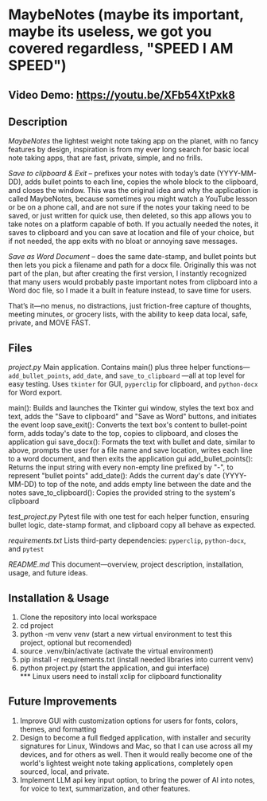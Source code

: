# MaybeNotes (maybe its important, maybe its useless, we got you covered regardless, "SPEED I AM SPEED")

## Video Demo:  https://youtu.be/XFb54XtPxk8


## Description

*MaybeNotes* the lightest weight note taking app on the planet, with no fancy features by design, inspiration is from my ever long search for basic local note taking apps, that are fast, private, simple, and no frills. 

*Save to clipboard & Exit* – prefixes your notes with today’s date (YYYY-MM-DD), adds bullet points to each line, copies the whole block to the clipboard, and closes the window. This was the original idea and why the application is called MaybeNotes, because sometimes you might watch a YouTube lesson or be on a phone call, and are not sure if the notes your taking need to be saved, or just written for quick use, then deleted, so this app allows you to take notes on a platform capable of both. If you actually needed the notes, it saves to clipboard and you can save at location and file of your choice, but if not needed, the app exits with no bloat or annoying save messages.

*Save as Word Document* – does the same date-stamp, and bullet points but then lets you pick a filename and path for a docx file. Originally this was not part of the plan, but after creating the first version, I instantly recognized that many users would probably paste important notes from clipboard into a Word doc file, so I made it a built in feature instead, to save time for users.

That’s it—no menus, no distractions, just friction-free capture of thoughts, meeting minutes, or grocery lists, with the ability to keep data local, safe, private, and MOVE FAST.

## Files

*project.py* Main application. Contains main() plus three helper functions— `add_bullet_points`, `add_date`, and `save_to_clipboard` —all at top level for easy testing. Uses `tkinter` for GUI, `pyperclip` for clipboard, and `python-docx` for Word export.

main(): Builds and launches the Tkinter gui window, styles the text box and text, adds the "Save to clipboard" and "Save as Word" buttons, and initiates the event loop
save_exit(): Converts the text box's content to bullet-point form, adds today's date to the top, copies to clipboard, and closes the application gui
save_docx(): Formats the text with bullet and date, similar to above, prompts the user for a file name and save location, writes each line to a word document, and then exits the application gui
add_bullet_points(): Returns the input string with every non-empty line prefixed by "-", to represent "bullet points"
add_date(): Adds the current day's date (YYYY-MM-DD) to top of the note, and adds empty line between the date and the notes
save_to_clipboard(): Copies the provided string to the system's clipboard 


*test_project.py* Pytest file with one test for each helper function, ensuring bullet logic, date-stamp format, and clipboard copy all behave as expected.

*requirements.txt* Lists third-party dependencies: `pyperclip`, `python-docx`, and `pytest` 

*README.md* This document—overview, project description, installation, usage, and future ideas. 


## Installation & Usage

1) Clone the repository into local workspace
2) cd project
3) python -m venv venv (start a new virtual environment to test this project, optional but recomended)        
4) source .venv/bin/activate (activate the virtual environment)    
5) pip install -r requirements.txt (install needed libraries into current venv)
6) python project.py (start the application, and gui interface)           
*** Linux users need to install xclip for clipboard functionality

## Future Improvements

1) Improve GUI with customization options for users for fonts, colors, themes, and formatting
2) Design to become a full fledged application, with installer and security signatures for Linux, Windows and Mac, so that I can use across all my devices, and for others as well. Then it would really become one of the world's lightest weight note taking applications, completely open sourced, local, and private.
3) Implement LLM api key input option, to bring the power of AI into notes, for voice to text, summarization, and other features. 
